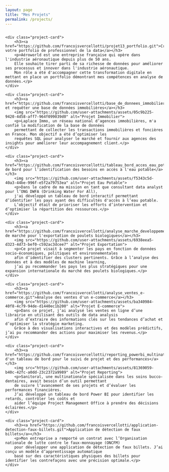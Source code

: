 ```yaml
---
layout: page
title: "Mes Projets"
permalink: /projects/
---
```


<style>
.project-container {
    display: flex;
    flex-wrap: wrap;
    justify-content: space-between;
    gap: 20px; /* Ajout d'un écart entre les cartes */
}

.project-card {
    width: calc(50% - 10px); /* Prendre 50% de la largeur moins un peu d'espace pour le gap */
    background: #f8f8f8;
    border-radius: 8px;
    padding: 15px;
    box-shadow: 0px 4px 6px rgba(0, 0, 0, 0.1);
}

.project-card img {
    width: 100%;
    border-radius: 5px;
    margin-top: 10px;
}

.project-card h3 {
    margin-top: 0;
}

@media (max-width: 768px) {
    .project-card {
        width: 100%; /* En dessous de 768px, chaque projet occupe toute la largeur */
    }
}
</style>

<div class="project-container">

    <div class="project-card">
        <h3><a href="https://github.com/francoisvercellotti/projet13_portfolio.git">Créez votre portfolio de professionnel de la data</a></h3>
        <p>Aéroworld est une entreprise française qui opère dans l'industrie aéronautique depuis plus de 50 ans. 
        Elle souhaite tirer parti de sa richesse de données pour améliorer ses processus et innover dans l'industrie aéronautique. 
        Mon rôle a été d'accompagner cette transformation digitale en mettant en place un portfolio démontrant mes compétences en analyse de données.</p>
    </div>

    <div class="project-card">
        <h3><a href="https://github.com/francoisvercellotti/base_de_donnees_immobiliere.git">Créer et requêter une base de données immobilières</a></h3>
        <img src="https://github.com/user-attachments/assets/05c9b225-9420-4d58-aff7-964f099039d0" alt="Projet Immobilier">
        <p>Laplace Immo, un réseau national d’agences immobilières, m'a confié la modification de la base de données 
        permettant de collecter les transactions immobilières et foncières en France. Mon objectif a été d’optimiser les 
        requêtes SQL pour analyser le marché et fournir aux agences des insights pour améliorer leur accompagnement client.</p>
    </div>

    <div class="project-card">
        <h3><a href="https://github.com/francoisvercellotti/tableau_bord_acces_eau_potable.git">Tableau de bord pour l'identification des besoins en accès à l'eau potable</a></h3>
        <img src="https://github.com/user-attachments/assets/f5343c5d-40a3-44be-996f-e5f2a79753ea" alt="Projet Eau Potable">
        <p>Dans le cadre de ma mission en tant que consultant data analyst pour l’ONG DWFA (Drinking Water For All), 
        j'ai développé un tableau de bord interactif permettant d’identifier les pays ayant des difficultés d'accès à l’eau potable. 
        L’objectif était de prioriser les efforts d’intervention et d’optimiser la répartition des ressources.</p>
    </div>

    <div class="project-card">
        <h3><a href="https://github.com/francoisvercellotti/analyse_marche_developpement_international.git">Analyse de marché pour l'exportation de poulets biologiques</a></h3>
        <img src="https://github.com/user-attachments/assets/6938eea5-d323-4d73-bef0-c592ac3dcee7" alt="Projet Exportation">
        <p>Ce projet visait à segmenter les pays en fonction de données socio-économiques, politiques et environnementales 
        afin d’identifier des clusters pertinents. Grâce à l’analyse des données et à des modèles de machine learning, 
        j’ai pu recommander les pays les plus stratégiques pour une expansion internationale du marché des poulets biologiques.</p>
    </div>

    <div class="project-card">
        <h3><a href="https://github.com/francoisvercellotti/analyse_ventes_e-commerce.git">Analyse des ventes d'un e-commerce</a></h3>
        <img src="https://github.com/user-attachments/assets/ba340984-40f8-4c79-94de-d1440ec1b200" alt="Projet E-commerce">
        <p>Dans ce projet, j’ai analysé les ventes en ligne d’une librairie en utilisant des outils de data analysis 
        afin d’extraire des informations clés sur les tendances d’achat et d’optimiser la stratégie marketing. 
        Grâce à des visualisations interactives et des modèles prédictifs, j’ai pu recommander des actions pour maximiser les revenus.</p>
    </div>

    <div class="project-card">
        <h3><a href="https://github.com/francoisvercellotti/reporting_powerbi_multinationale.git">Création d'un tableau de bord pour le suivi de projet et des performances</a></h3>
        <img src="https://github.com/user-attachments/assets/81369059-b40c-42fc-a0dd-23c2372a9989" alt="Projet Reporting">
        <p>Sanitoral, une multinationale spécialisée dans les soins bucco-dentaires, avait besoin d’un outil permettant 
        de suivre l’avancement de ses projets et d’évaluer les performances financières. 
        J’ai développé un tableau de bord Power BI pour identifier les retards, contrôler les coûts et 
        aider l’équipe Project Management Office à prendre des décisions éclairées.</p>
    </div>

    <div class="project-card">
        <h3><a href="https://github.com/francoisvercellotti/application-detection-faux-billets.git">Application de détection de faux billets</a></h3>
        <p>Mon entreprise a remporté un contrat avec l’Organisation nationale de lutte contre le faux-monnayage (ONCFM) 
        pour développer une application de détection de faux billets. J’ai conçu un modèle d’apprentissage automatique 
        basé sur des caractéristiques physiques des billets pour identifier les contrefaçons avec une précision optimale.</p>
    </div>

</div>


